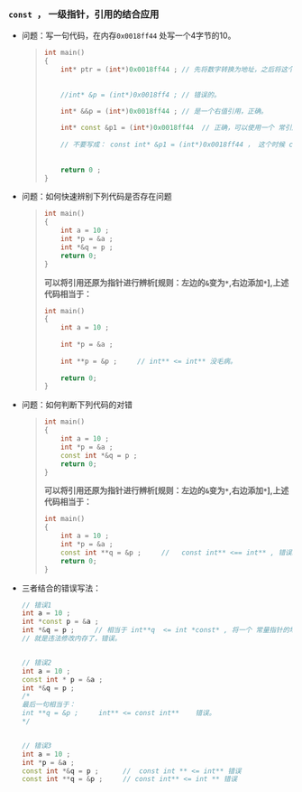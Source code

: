 ### `const `， 一级指针，引用的结合应用

+ 问题：写一句代码，在内存`0x0018ff44` 处写一个4字节的10。

  > ```C++
  > int main()
  > {
  >     int* ptr = (int*)0x0018ff44 ; // 先将数字转换为地址，之后将这个地址给指针p。
  >     
  >     
  >     //int* &p = (int*)0x0018ff4 ; // 错误的。
  > 
  >     int* &&p = (int*)0x0018ff44 ; // 是一个右值引用，正确。 
  >     
  >     int* const &p1 = (int*)0x0018ff44  // 正确，可以使用一个 常引用  来用  立即数 初始化。
  >     
  >     // 不要写成： const int* &p1 = (int*)0x0018ff44 ， 这个时候 const修饰的是 *p1 ，引用不是常引用会引用。 
  >     
  >     
  >     return 0 ; 
  > }
  > ```



+ 问题：如何快速辨别下列代码是否存在问题

  > ```C++
  > int main()
  > {
  >     int a = 10 ; 
  >     int *p = &a ; 
  >     int *&q = p ; 
  > 	return 0; 
  > }
  > ```
  >
  > **可以将引用还原为指针进行辨析[规则：左边的`&`变为`*`,右边添加`*`],上述代码相当于：**
  >
  > ```C++
  > int main()
  > {
  >     int a = 10 ; 
  >     
  >     int *p = &a ; 
  >     
  >     int **p = &p ;     // int** <= int** 没毛病。
  > 	
  >     return 0; 
  > }
  > ```
  >
  >  

+ 问题：如何判断下列代码的对错

  > ```C++
  > int main()
  > {
  >     int a = 10 ; 
  >     int *p = &a ; 
  >     const int *&q = p ; 
  > 	return 0; 
  > }
  > ```
  >
  > **可以将引用还原为指针进行辨析[规则：左边的`&`变为`*`,右边添加`*`],上述代码相当于：**
  >
  > ```C++
  > int main()
  > {
  >     int a = 10 ; 
  >     int *p = &a ; 
  >     const int **q = &p ;     //   const int** <== int** , 错误。 
  > 	return 0; 
  > }
  > ```









+ 三者结合的错误写法：

  ```C++
  // 错误1
  int a = 10 ; 
  int *const p = &a ; 
  int *&q = p ;     // 相当于 int**q  <= int *const* , 将一个 常量指针的地址泄漏给了普通的二级指针，如果 *q被修改
  // 就是违法修改内存了，错误。
  
  
  // 错误2
  int a = 10 ;
  const int * p = &a ; 
  int *&q = p ;    
  /*
  最后一句相当于：
  int **q = &p ;     int** <= const int**    错误。
  */
  
  
  // 错误3
  int a = 10 ; 
  int *p = &a ; 
  const int *&q = p ;      //  const int ** <= int** 错误
  const int **q = &p ;     // const int** <= int ** 错误
  ```

  





